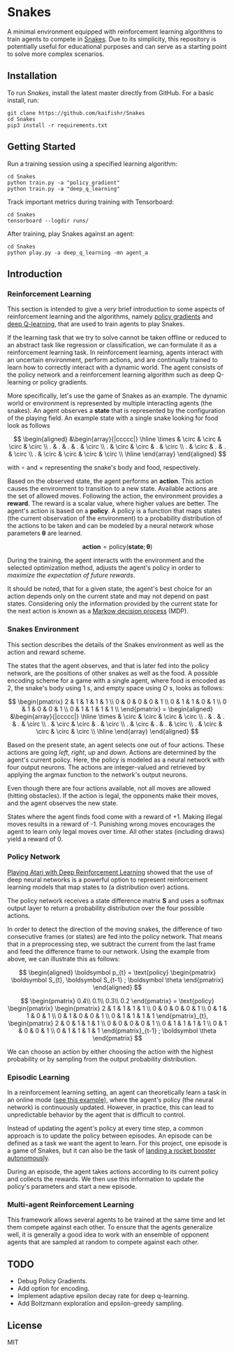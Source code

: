 # Snakes

A minimal environment equipped with reinforcement learning algorithms to train agents to compete in [Snakes](https://en.wikipedia.org/wiki/Snake_(video_game_genre)). Due to its simplicity, this repository is potentially useful for educational purposes and can serve as a starting point to solve more complex scenarios.

## Installation

To run *Snakes*, install the latest master directly from GitHub. For a basic install, run:

```console
git clone https://github.com/kaifishr/Snakes
cd Snakes 
pip3 install -r requirements.txt
```

## Getting Started

Run a training session using a specified learning algorithm:

```console
cd Snakes 
python train.py -a "policy_gradient"
python train.py -a "deep_q_learning"
```

Track important metrics during training with Tensorboard:

```console
cd Snakes 
tensorboard --logdir runs/
```

After training, play Snakes against an agent:

```console
cd Snakes 
python play.py -a deep_q_learning -mn agent_a 
```

## Introduction

### Reinforcement Learning

This section is intended to give a *very* brief introduction to some aspects of reinforcement learning and the algorithms, namely [policy gradients](#policy-gradients) and [deep Q-learning](#deep-q-learning), that are used to train agents to play Snakes.

If the learning task that we try to solve cannot be taken offline or reduced to an abstract task like regression or classification, we can formulate it as a reinforcement learning task. In reinforcement learning, agents interact with an uncertain environment, perform actions, and are continually trained to learn how to correctly interact with a dynamic world. The agent consists of the policy network and a reinforcement learning algorithm such as deep Q-learning or policy gradients.

More specifically, let's use the game of Snakes as an example. The dynamic world or environment is represented by multiple interacting agents (the snakes). An agent observes a **state** that is represented by the configuration of the playing field. An example state with a single snake looking for food look as follows

$$
\begin{aligned}
&\begin{array}{|ccccc|}
\hline
\times & \circ & \circ & \circ & \circ \\
. & . & . & . & \circ \\
. & \circ & \circ & . & \circ \\
. & \circ & . & . & \circ \\
. & \circ & \circ & \circ & \circ \\
\hline
\end{array}
\end{aligned}
$$

with $\circ$ and $\times$ representing the snake's body and food, respectively. 

Based on the observed state, the agent performs an **action**. This action causes the environment to transition to a new state. Available actions are the set of allowed moves. Following the action, the environment provides a **reward**. The reward is a scalar value, where higher values are better. The agent's action is based on a **policy**. A policy is a function that maps states (the current observation of the environment) to a probability distribution of the actions to be taken and can be modeled by a neural network whose parameters $\boldsymbol \theta$ are learned.

$$\textbf{action}= \text{policy}(\textbf{state}; \boldsymbol \theta)$$

During the training, the agent interacts with the environment and the selected optimization method, adjusts the agent's policy in order to *maximize the expectation of future rewards*.

It should be noted, that for a given state, the agent's best choice for an action depends only on the current state and may not depend on past states. Considering only the information provided by the current state for the next action is known as a [Markow decision process](https://en.wikipedia.org/wiki/Markov_decision_process) (MDP).

### Snakes Environment

This section describes the details of the Snakes environment as well as the action and reward scheme.

The states that the agent observes, and that is later fed into the policy network, are the positions of other snakes as well as the food. A possible encoding scheme for a game with a single agent, where food is encoded as $2$, the snake's body using $1$ s, and empty space using $O$ s, looks as follows:

$$
\begin{pmatrix}
2 & 1 & 1 & 1 & 1 \\
0 & 0 & 0 & 0 & 1 \\
0 & 1 & 1 & 0 & 1 \\
0 & 1 & 0 & 0 & 1 \\
0 & 1 & 1 & 1 & 1 \\
\end{pmatrix} = 
\begin{aligned}
&\begin{array}{|ccccc|}
\hline
\times & \circ & \circ & \circ & \circ \\
. & . & . & . & \circ \\
. & \circ & \circ & . & \circ \\
. & \circ & . & . & \circ \\
. & \circ & \circ & \circ & \circ \\
\hline
\end{array}
\end{aligned}
$$

Based on the present state, an agent selects one out of four actions. These actions are going *left*, *right*, *up* and *down*. Actions are determined by the agent's current policy. Here, the policy is modeled as a neural network with four output neurons. The actions are integer-valued and retrieved by applying the argmax function to the network's output neurons.

Even though there are four actions available, not all moves are allowed (hitting obstacles). If the action is legal, the opponents make their moves, and the agent observes the new state.

States where the agent finds food come with a reward of +1. Making illegal moves results in a reward of -1. Punishing wrong moves encourages the agent to learn only legal moves over time. All other states (including draws) yield a reward of 0. 

### Policy Network

[Playing Atari with Deep Reinforcement Learning](https://arxiv.org/abs/1312.5602) showed that the use of deep neural networks is a powerful option to represent reinforcement learning models that map states to (a distribution over) actions.

The policy network receives a state difference matrix $\boldsymbol S$ and uses a softmax output layer to return a probability distribution over the four possible actions. 

In order to detect the direction of the moving snakes, the difference of two consecutive frames (or states) are fed into the policy network. That means that in a preprocessing step, we subtract the current from the last frame and feed the difference frame to our network. Using the example from above, we can illustrate this as follows:

$$
\begin{aligned}
\boldsymbol p_{t}
= \text{policy}
\begin{pmatrix}
\boldsymbol S_{t},
\boldsymbol S_{t-1}
; \boldsymbol \theta
\end{pmatrix}
\end{aligned}
$$

$$
\begin{pmatrix}
0.4\\
0.1\\
0.3\\
0.2
\end{pmatrix}
= \text{policy}
\begin{pmatrix}
\begin{pmatrix}
2 & 1 & 1 & 1 & 1 \\
0 & 0 & 0 & 0 & 1 \\
0 & 1 & 1 & 0 & 1 \\
0 & 1 & 0 & 0 & 1 \\
0 & 1 & 1 & 1 & 1
\end{pmatrix}_{t},
\begin{pmatrix}
2 & 0 & 1 & 1 & 1 \\
0 & 0 & 0 & 0 & 1 \\
0 & 1 & 1 & 1 & 1 \\
0 & 1 & 0 & 0 & 1 \\
0 & 1 & 1 & 1 & 1
\end{pmatrix}_{t-1}
; \boldsymbol \theta
\end{pmatrix}
$$

We can choose an action by either choosing the action with the highest probability or by sampling from the output probability distribution.


### Episodic Learning

In a reinforcement learning setting, an agent can theoretically learn a task in an online mode ([see this example](https://arxiv.org/pdf/2208.07860.pdf)), where the agent's policy (the neural network) is continuously updated. However, in practice, this can lead to unpredictable behavior by the agent that is difficult to control.

Instead of updating the agent's policy at every time step, a common approach is to update the policy between episodes. An episode can be defined as a task we want the agent to learn. For this project, one episode is a game of Snakes, but it can also be the task of [landing a rocket booster autonomously](https://github.com/kaifishr/RocketLander).

During an episode, the agent takes actions according to its current policy and collects the rewards. We then use this information to update the policy's parameters and start a new episode.


### Multi-agent Reinforcement Learning

This framework allows several agents to be trained at the same time and let them compete against each other. To ensure that the agents generalize well, it is generally a good idea to work with an ensemble of opponent agents that are sampled at random to compete against each other.


## TODO

- Debug Policy Gradients.
- Add option for encoding.
- Implement adaptive epsilon decay rate for deep q-learning.
- Add Boltzmann exploration and epsilon-greedy sampling.


## License

MIT
